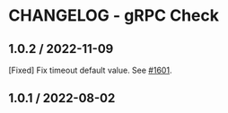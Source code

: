 # CHANGELOG - gRPC Check

## 1.0.2 / 2022-11-09
[Fixed] Fix timeout default value. See [#1601](https://github.com/DataDog/integrations-extras/pull/1601).

## 1.0.1 / 2022-08-02
